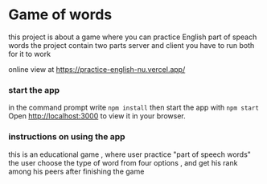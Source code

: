 # Game of words 
this project is about a game where you can practice English part of speach words 
the project contain two parts server and client 
you have to run both for it to work 

online view at https://practice-english-nu.vercel.app/

###  start the app
in the command prompt write `npm install` then start the app  with `npm start`
Open [http://localhost:3000](http://localhost:3000) to view it in your browser.

### instructions on using the app 

this is an educational game , where user practice "part of speech words"
 the user choose the type of word from four options , and get his rank among his peers after finishing the game


